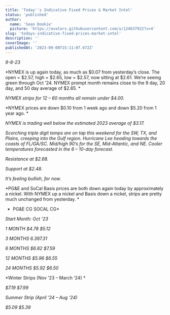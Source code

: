 ```yaml
---
title: 'Today''s Indicative Fixed Prices & Market Intel'
status: 'published'
author:
  name: 'Sean Dookie'
  picture: 'https://avatars.githubusercontent.com/u/124637922?v=4'
slug: 'todays-indicative-fixed-prices-market-intel'
description: ''
coverImage: ''
publishedAt: '2023-09-08T15:11:07.672Z'
---
```


*9-8-23*

*NYMEX is up again today, as much as $0.07 from yesterday’s close. The open = $2.57, high = $2.65, low = $2.57, now sitting at $2.61. We’re seeing green through Oct ’24. NYMEX prompt month remains close to the 9 day, 20 day, and 50 day average of $2.65. *

*NYMEX strips for 12 – 60 months all remain under $4.00.*

*NYMEX prices are down $0.10 from 1 week ago and down $5.20 from 1 year ago. *

*NYMEX is trading well below the estimated 2023 average of $3.17.*

*Scorching triple digit temps are on tap this weekend for the SW, TX, and Plains, creeping into the Gulf region. Hurricane Lee heading towards the coasts of FL/GA/SC. Mid/high 90’s for the SE, Mid-Atlantic, and NE. Cooler temperatures forecasted in the 6 – 10-day forecast.*

*Resistance at $2.68.*

*Support at $2.48.*

*It’s feeling bullish, for now.*

*PG&E and SoCal Basis prices are both down again today by approximately a nickel. With NYMEX up a nickel and Basis down a nickel, strips are pretty much unchanged from yesterday. *

* PG&E CG SOCAL CG*

*Start Month: Oct ‘23*

*1 MONTH $4.78 $5.12*

*3 MONTHS $6.39 $7.31*

*6 MONTHS $6.82 $7.59*

*12 MONTHS $5.96 $6.55*

*24 MONTHS $5.92 $6.50*

*Winter Strips (Nov ’23 – March ‘24) *

*$7.19 $7.99*

*Summer Strip (April ’24 – Aug ‘24)*

*$5.09 $5.39*

